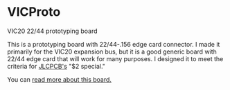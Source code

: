 # VICProto
VIC20 22/44 prototyping board

This is a prototyping board with 22/44-.156 edge card connector.  I made
it primarily for the VIC20 expansion bus, but it is a good generic board
with 22/44 edge card that will work for many purposes.  I designed it to
meet the criteria for [JLCPCB's](https://jlcpcb.com/) "$2 special."

You can [read more about this board.](http://wrcooke.net/classiccomputer/vicproto/vicproto.html )
